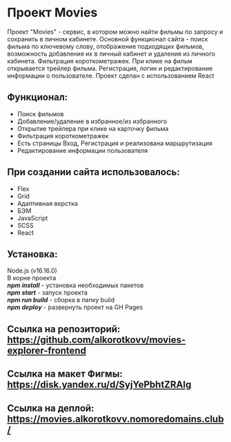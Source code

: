 # Проект Movies
Проект "Movies" - сервис, в котором можно найти фильмы по запросу и сохранить в личном кабинете. Основной функционал сайта - поиск фильма по ключевому слову, отображение подходящих фильмов, возможность добавления их в личный кабинет и удаления из личного кабинета. Фильтрация короткометражек. При клике на фильм открывается трейлер фильма. Регистрация, логин и редактирование информации о пользователе. Проект сделан с использованием React

## Функционал:
- Поиск фильмов
- Добавление/удаление в избранное/из избранного
- Открытие трейлера при клике на карточку фильма
- Фильтрация короткометражек
- Есть страницы Вход, Регистрация и реализована маршрутизация
- Редактирование информации пользователя

## При создании сайта использовалось:
- Flex
- Grid
- Адаптивная верстка
- БЭМ
- JavaScript
- SCSS
- React

## Установка:
Node.js (v16.16.0)  
В корне проекта  
***npm install*** - установка необходимых пакетов  
***npm start*** - запуск проекта  
***npm run build*** - сборка в папку build  
***npm deploy*** - развернуть проект на GH Pages  

## Ссылка на репозиторий: https://github.com/alkorotkovv/movies-explorer-frontend

## Ссылка на макет Фигмы: https://disk.yandex.ru/d/SyjYePbhtZRAIg

## Ссылка на деплой: https://movies.alkorotkovv.nomoredomains.club/
